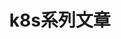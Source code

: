 ---
title: "k8s系列文章"
keywords: ["k8s", "docker", "Namespace", "Cgroups", "Pod", "Deployment"]
description: "k8s技术系列文章，分享我关于k8s开发、学习、应用等方面的个人经验"
---